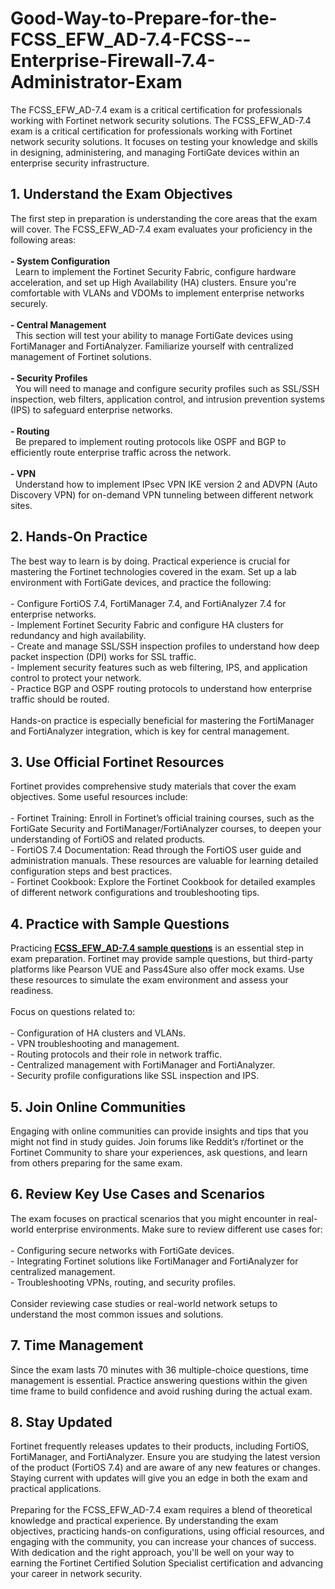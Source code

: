 # Good-Way-to-Prepare-for-the-FCSS_EFW_AD-7.4-FCSS---Enterprise-Firewall-7.4-Administrator-Exam
 The FCSS_EFW_AD-7.4 exam is a critical certification for professionals working with Fortinet network security solutions. 
The FCSS_EFW_AD-7.4 exam is a critical certification for professionals working with Fortinet network security solutions. It focuses on testing your knowledge and skills in designing, administering, and managing FortiGate devices within an enterprise security infrastructure.&nbsp;<br />
<h2>
	1. Understand the Exam Objectives
</h2>
The first step in preparation is understanding the core areas that the exam will cover. The FCSS_EFW_AD-7.4 exam evaluates your proficiency in the following areas:<br />
<br />
<strong>- System Configuration&nbsp;&nbsp;</strong><br />
&nbsp; Learn to implement the Fortinet Security Fabric, configure hardware acceleration, and set up High Availability (HA) clusters. Ensure you're comfortable with VLANs and VDOMs to implement enterprise networks securely.<br />
<br />
<strong>- Central Management&nbsp;&nbsp;</strong><br />
&nbsp; This section will test your ability to manage FortiGate devices using FortiManager and FortiAnalyzer. Familiarize yourself with centralized management of Fortinet solutions.<br />
<br />
<strong>- Security Profiles&nbsp;&nbsp;</strong><br />
&nbsp; You will need to manage and configure security profiles such as SSL/SSH inspection, web filters, application control, and intrusion prevention systems (IPS) to safeguard enterprise networks.<br />
<br />
<strong>- Routing&nbsp;</strong>&nbsp;<br />
&nbsp; Be prepared to implement routing protocols like OSPF and BGP to efficiently route enterprise traffic across the network.<br />
<br />
<strong>- VPN&nbsp;&nbsp;</strong><br />
&nbsp; Understand how to implement IPsec VPN IKE version 2 and ADVPN (Auto Discovery VPN) for on-demand VPN tunneling between different network sites.<br />
<h2>
	2. Hands-On Practice
</h2>
The best way to learn is by doing. Practical experience is crucial for mastering the Fortinet technologies covered in the exam. Set up a lab environment with FortiGate devices, and practice the following:<br />
<br />
- Configure FortiOS 7.4, FortiManager 7.4, and FortiAnalyzer 7.4 for enterprise networks.<br />
- Implement Fortinet Security Fabric and configure HA clusters for redundancy and high availability.<br />
- Create and manage SSL/SSH inspection profiles to understand how deep packet inspection (DPI) works for SSL traffic.<br />
- Implement security features such as web filtering, IPS, and application control to protect your network.<br />
- Practice BGP and OSPF routing protocols to understand how enterprise traffic should be routed.<br />
<br />
Hands-on practice is especially beneficial for mastering the FortiManager and FortiAnalyzer integration, which is key for central management.<br />
<h2>
	3. Use Official Fortinet Resources
</h2>
Fortinet provides comprehensive study materials that cover the exam objectives. Some useful resources include:<br />
<br />
- Fortinet Training: Enroll in Fortinet’s official training courses, such as the FortiGate Security and FortiManager/FortiAnalyzer courses, to deepen your understanding of FortiOS and related products.<br />
- FortiOS 7.4 Documentation: Read through the FortiOS user guide and administration manuals. These resources are valuable for learning detailed configuration steps and best practices.<br />
- Fortinet Cookbook: Explore the Fortinet Cookbook for detailed examples of different network configurations and troubleshooting tips.<br />
<h2>
	4. Practice with Sample Questions
</h2>
Practicing <strong><a href="https://www.dumpsinfo.com/exam/fcss_efw_ad-7-4/" target="_blank">FCSS_EFW_AD-7.4 sample questions</a></strong> is an essential step in exam preparation. Fortinet may provide sample questions, but third-party platforms like Pearson VUE and Pass4Sure also offer mock exams. Use these resources to simulate the exam environment and assess your readiness.<br />
<br />
Focus on questions related to:<br />
<br />
- Configuration of HA clusters and VLANs.<br />
- VPN troubleshooting and management.<br />
- Routing protocols and their role in network traffic.<br />
- Centralized management with FortiManager and FortiAnalyzer.<br />
- Security profile configurations like SSL inspection and IPS.<br />
<h2>
	5. Join Online Communities
</h2>
Engaging with online communities can provide insights and tips that you might not find in study guides. Join forums like Reddit’s r/fortinet or the Fortinet Community to share your experiences, ask questions, and learn from others preparing for the same exam.<br />
<h2>
	6. Review Key Use Cases and Scenarios
</h2>
The exam focuses on practical scenarios that you might encounter in real-world enterprise environments. Make sure to review different use cases for:<br />
<br />
- Configuring secure networks with FortiGate devices.<br />
- Integrating Fortinet solutions like FortiManager and FortiAnalyzer for centralized management.<br />
- Troubleshooting VPNs, routing, and security profiles.<br />
<br />
Consider reviewing case studies or real-world network setups to understand the most common issues and solutions.<br />
<h2>
	7. Time Management
</h2>
Since the exam lasts 70 minutes with 36 multiple-choice questions, time management is essential. Practice answering questions within the given time frame to build confidence and avoid rushing during the actual exam.<br />
<h2>
	8. Stay Updated
</h2>
Fortinet frequently releases updates to their products, including FortiOS, FortiManager, and FortiAnalyzer. Ensure you are studying the latest version of the product (FortiOS 7.4) and are aware of any new features or changes. Staying current with updates will give you an edge in both the exam and practical applications.<br />
<br />
Preparing for the FCSS_EFW_AD-7.4 exam requires a blend of theoretical knowledge and practical experience. By understanding the exam objectives, practicing hands-on configurations, using official resources, and engaging with the community, you can increase your chances of success. With dedication and the right approach, you'll be well on your way to earning the Fortinet Certified Solution Specialist certification and advancing your career in network security.<br />
<br />
